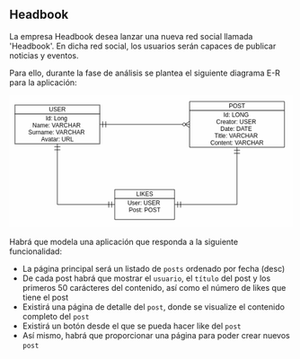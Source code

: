 ## Headbook

La empresa Headbook desea lanzar una nueva red social llamada 'Headbook'. En dicha red social, los usuarios serán capaces de publicar noticias y eventos.

Para ello, durante la fase de análisis se plantea el siguiente diagrama E-R para la aplicación:

![Diagrama de ER](./HEADBOOK.png)

Habrá que modela una aplicación que responda a la siguiente funcionalidad:

- La página principal será un listado de `posts` ordenado por fecha (desc)
- De cada post habrá que mostrar el `usuario`, el `título` del post y los primeros 50 carácteres del contenido, así como el número de likes que tiene el post
- Existirá una página de detalle del `post`, donde se visualize el contenido completo del `post`
- Existirá un botón desde el que se pueda hacer like del `post`
- Así mismo, habrá que proporcionar una página para poder crear nuevos `post`

